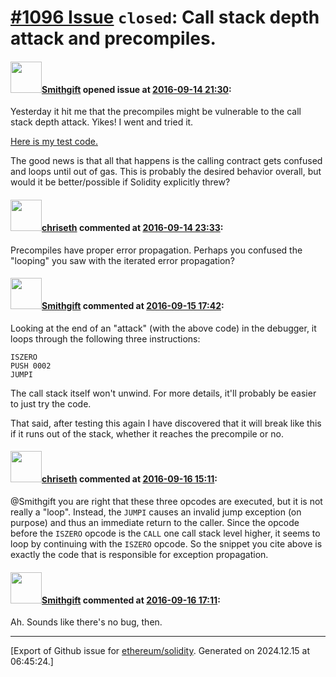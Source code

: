 # [\#1096 Issue](https://github.com/ethereum/solidity/issues/1096) `closed`: Call stack depth attack and precompiles.

#### <img src="https://avatars.githubusercontent.com/u/10504499?v=4" width="50">[Smithgift](https://github.com/Smithgift) opened issue at [2016-09-14 21:30](https://github.com/ethereum/solidity/issues/1096):

Yesterday it hit me that the precompiles might be vulnerable to the call stack depth attack. Yikes! I went and tried it.

[Here is my test code.](https://gist.github.com/anonymous/6c123d75adb8279b41c33be0d893e458)

The good news is that all that happens is the calling contract gets confused and loops until out of gas. This is probably the desired behavior overall, but would it be better/possible if Solidity explicitly threw?


#### <img src="https://avatars.githubusercontent.com/u/9073706?v=4" width="50">[chriseth](https://github.com/chriseth) commented at [2016-09-14 23:33](https://github.com/ethereum/solidity/issues/1096#issuecomment-247188903):

Precompiles have proper error propagation. Perhaps you confused the "looping" you saw with the iterated error propagation?

#### <img src="https://avatars.githubusercontent.com/u/10504499?v=4" width="50">[Smithgift](https://github.com/Smithgift) commented at [2016-09-15 17:42](https://github.com/ethereum/solidity/issues/1096#issuecomment-247398563):

Looking at the end of an "attack" (with the above code) in the debugger, it loops through the following three instructions:

```
ISZERO
PUSH 0002
JUMPI
```

The call stack itself won't unwind. For more details, it'll probably be easier to just try the code.

That said, after testing this again I have discovered that it will break like this if it runs out of the stack, whether it reaches the precompile or no.

#### <img src="https://avatars.githubusercontent.com/u/9073706?v=4" width="50">[chriseth](https://github.com/chriseth) commented at [2016-09-16 15:11](https://github.com/ethereum/solidity/issues/1096#issuecomment-247626353):

@Smithgift you are right that these three opcodes are executed, but it is not really a "loop". Instead, the `JUMPI` causes an invalid jump exception (on purpose) and thus an immediate return to the caller. Since the opcode before the `ISZERO` opcode is the `CALL` one call stack level higher, it seems to loop by continuing with the `ISZERO` opcode. So the snippet you cite above is exactly the code that is responsible for exception propagation.

#### <img src="https://avatars.githubusercontent.com/u/10504499?v=4" width="50">[Smithgift](https://github.com/Smithgift) commented at [2016-09-16 17:11](https://github.com/ethereum/solidity/issues/1096#issuecomment-247655489):

Ah. Sounds like there's no bug, then.


-------------------------------------------------------------------------------



[Export of Github issue for [ethereum/solidity](https://github.com/ethereum/solidity). Generated on 2024.12.15 at 06:45:24.]
